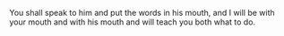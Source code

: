 You shall speak to him and put the words in his mouth, and I will be with your mouth and with his mouth and will teach you both what to do.
